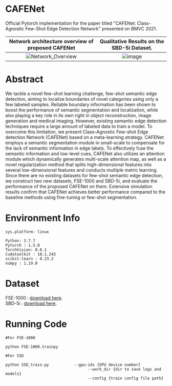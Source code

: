 # CAFENet
Official Pytorch implementation for the paper titled "CAFENet: Class-Agnostic Few-Shot Edge Detection Network" presented on BMVC 2021.


Network architecture overview of proposed CAFENet             |  Qualitative Results on the SBD-5i Dataset.
:-------------------------:|:-------------------------:
![Network_Overview](https://user-images.githubusercontent.com/54431060/235067420-baa7b275-21ff-40b0-9a98-ff04a716f1f4.png)  | ![image](https://user-images.githubusercontent.com/54431060/235068437-a6b53f39-ed83-4e99-b00c-ad20c837e6ef.png)

# Abstract
We tackle a novel few-shot learning challenge, few-shot semantic edge detection, aiming to localize boundaries of novel categories using only a few labeled samples.
Reliable boundary information has been shown to boost the performance of semantic segmentation and localization, while also playing a key role in its own right in object reconstruction, image generation and medical imaging. However, existing semantic edge detection techniques require a large amount of labeled data to train a model. To overcome this limitation, we present Class-Agnostic Few-shot Edge detection Network (CAFENet) based on a meta-learning strategy. CAFENet employs a semantic segmentation module in small-scale to compensate for the lack of semantic information in edge labels. To effectively fuse the semantic information and low-level cues, CAFENet also utilizes an attention module which dynamically generates multi-scale attention map, as well as a novel regularization method that splits high-dimensional features into several low-dimensional features and conducts multiple metric learning. Since there are no existing datasets for few-shot semantic edge detection, we construct two new datasets, FSE-1000 and SBD-5i, and evaluate the performance of the proposed CAFENet on them. Extensive simulation results confirm that CAFENet achieves better performance compared to the baseline methods using fine-tuning or few-shot segmentation.


# Environment Info
```
sys.platform: linux

Python: 3.7.7
Pytorch : 1.5.0  
TorchVision: 0.6.1
Cudatoolkit : 10.1.243  
scikit-learn : 0.23.2
numpy : 1.19.0
```

# Dataset
FSE-1000 : [download here](https://drive.google.com/file/d/1YRZiJMCvGekrsEB_emVOy-hiX4yuHuZs/view?usp=sharing). <br>
SBD-5i   : [download here](https://drive.google.com/file/d/1KCYDo9V18l_Ms_pxdkyUVBsxCH5bDQCy/view?usp=sharing). 

# Running Code
```
#For FSE-1000 

python FSE-1000.trainpy                              
                                    
#For SSD

python SSD_train.py           --gpu-ids {GPU device number}
                                    --work_dir {dir to save logs and models}
                                    --config {train config file path}     
```
